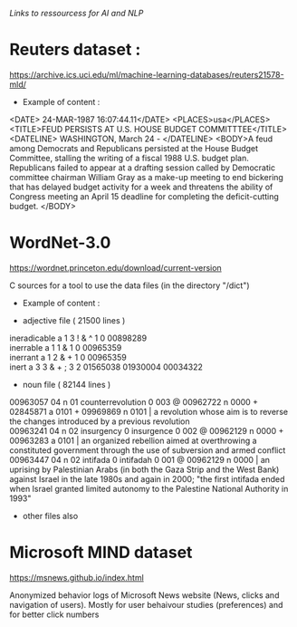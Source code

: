 *Links to ressourcess for AI and NLP*

# Reuters dataset : 

https://archive.ics.uci.edu/ml/machine-learning-databases/reuters21578-mld/

* Example of content :

\<DATE> 24-MAR-1987 16:07:44.11\</DATE>
\<PLACES><D>usa</D>\</PLACES>
\<TITLE>FEUD PERSISTS AT U.S. HOUSE BUDGET COMMITTTEE\</TITLE>
\<DATELINE>    WASHINGTON, March 24 - \</DATELINE>
\<BODY>A feud among Democrats and
Republicans persisted at the House Budget Committee, stalling
the writing of a fiscal 1988 U.S. budget plan.
Republicans failed to appear at a drafting session called by Democratic committee chairman William Gray as a make-up
meeting to end bickering that has delayed budget activity  for
a week and threatens the ability of Congress meeting an April
15 deadline for completing the deficit-cutting budget.
\</BODY>

# WordNet-3.0

https://wordnet.princeton.edu/download/current-version

C sources for a tool to use the data files (in the directory "/dict")
 
* Example of content :

* adjective file ( 21500 lines )

ineradicable a 1 3 ! & ^ 1 0 00898289  
inerrable a 1 1 & 1 0 00965359  
inerrant a 1 2 & + 1 0 00965359  
inert a 3 3 & + ; 3 2 01565038 01930004 00034322  


* noun file ( 82144 lines )

00963057 04 n 01 counterrevolution 0 003 @ 00962722 n 0000 + 02845871 a 0101 + 09969869 n 0101 | a revolution whose aim is to reverse the changes introduced by a previous revolution  
00963241 04 n 02 insurgency 0 insurgence 0 002 @ 00962129 n 0000 + 00963283 a 0101 | an organized rebellion aimed at overthrowing a constituted government through the use of subversion and armed conflict  
00963447 04 n 02 intifada 0 intifadah 0 001 @ 00962129 n 0000 | an uprising by Palestinian Arabs (in both the Gaza Strip and the West Bank) against Israel in the late 1980s and again in 2000; "the first intifada ended when Israel granted limited autonomy to the Palestine National Authority in 1993"  

* other files also


# Microsoft MIND dataset 

https://msnews.github.io/index.html

Anonymized behavior logs of Microsoft News website (News, clicks and navigation of users). Mostly for user behaivour studies (preferences) and for better click numbers 

